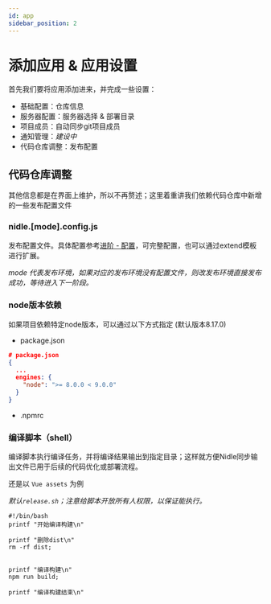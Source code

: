 ```yaml
---
id: app
sidebar_position: 2
---
```


# 添加应用 & 应用设置
首先我们要将应用添加进来，并完成一些设置：
* 基础配置：仓库信息
* 服务器配置：服务器选择 & 部署目录
* 项目成员：自动同步git项目成员
* 通知管理：*建设中*
* 代码仓库调整：发布配置

## 代码仓库调整
其他信息都是在界面上维护，所以不再赘述；这里着重讲我们依赖代码仓库中新增的一些发布配置文件

### nidle.[mode].config.js
发布配置文件。具体配置参考[进阶 - 配置](../advanced/config)，可完整配置，也可以通过extend模板进行扩展。

*mode 代表发布环境，如果对应的发布环境没有配置文件，则改发布环境直接发布成功，等待进入下一阶段。*

### node版本依赖
如果项目依赖特定node版本，可以通过以下方式指定 (默认版本8.17.0)

* package.json
```json
# package.json
{
  ...
  engines: {
    "node": ">= 8.0.0 < 9.0.0"
  }
}
```
* .npmrc

### 编译脚本（shell）
编译脚本执行编译任务，并将编译结果输出到指定目录；这样就方便Nidle同步输出文件已用于后续的代码优化或部署流程。

还是以 `Vue assets` 为例

*默认`release.sh`；注意给脚本开放所有人权限，以保证能执行。*
```shell
#!/bin/bash
printf "开始编译构建\n"

printf "删除dist\n"
rm -rf dist;


printf "编译构建\n"
npm run build;

printf "编译构建结束\n"
```
